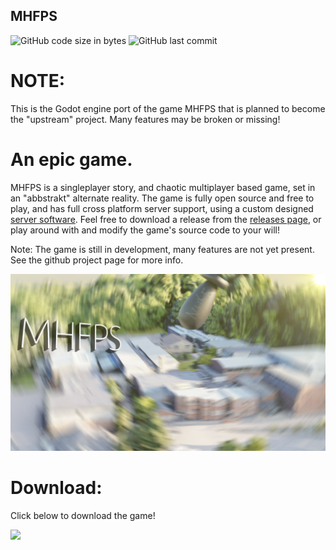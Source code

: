 MHFPS
-------
![GitHub code size in bytes](https://img.shields.io/github/languages/code-size/Zekiah-A/MHFPS) ![GitHub last commit](https://img.shields.io/github/last-commit/Zekiah-A/MHFPS?label=Last%20Update) 

NOTE:
=============
This is the Godot engine port of the game MHFPS that is planned to become the "upstream" project. Many features may be broken or missing!

An epic game.
=============
MHFPS is a singleplayer story, and chaotic multiplayer based game, set in an "abbstrakt" alternate reality. The game is fully open source and free to play, and has full cross platform server support, using a custom designed [server software](https://www.github.com/Zekiah-A/MHFPS-Server). Feel free to download a release from the [releases page](https://www.github.com/Zekiah-A/MHFPS/releases), or play around with and modify the game's source code to your will!

Note: The game is still in development, many features are not yet present. See the github project page for more info.

![](https://raw.githubusercontent.com/Zekiah-A/MHFPS/master/MHFPS_Title.png)

Download:
=========

Click below to download the game!

[![](https://img.shields.io/badge/Download-Click%20here!-blue?style=for-the-badge&logo=appveyor)](https://github.com/Zekiah-A/MHFPS/releases)
